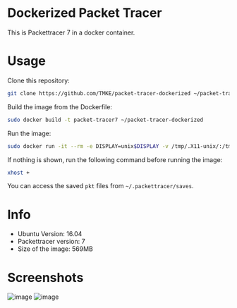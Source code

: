 # Dockerized Packet Tracer
This is Packettracer 7 in a docker container.
# Usage
Clone this repository:
```bash
git clone https://github.com/TMKE/packet-tracer-dockerized ~/packet-tracer-dockerized
```
Build the image from the Dockerfile:
```bash
sudo docker build -t packet-tracer7 ~/packet-tracer-dockerized
```
Run the image:
```bash
sudo docker run -it --rm -e DISPLAY=unix$DISPLAY -v /tmp/.X11-unix/:/tmp/.X11-unix/ -v $HOME/.packettracer:/root/pt packet-tracer7
```
If nothing is shown, run the following command before running the image:
```bash
xhost +
```
You can access the saved `pkt` files from `~/.packettracer/saves`.
# Info
- Ubuntu Version: 16.04
- Packettracer version: 7
- Size of the image: 569MB
# Screenshots
![image](https://user-images.githubusercontent.com/73914792/162714318-9bb94520-e821-458d-970d-2044d4754dc4.png)
![image](https://user-images.githubusercontent.com/73914792/162714496-44051c6f-68b5-4e78-a435-af7af1d918e7.png)
